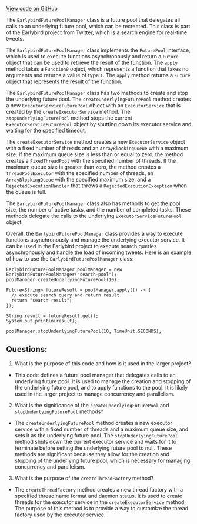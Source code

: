 [View code on GitHub](https://github.com/misbahsy/the-algorithm/src/java/com/twitter/search/earlybird/EarlybirdFuturePoolManager.java)

The `EarlybirdFuturePoolManager` class is a future pool that delegates all calls to an underlying future pool, which can be recreated. This class is part of the Earlybird project from Twitter, which is a search engine for real-time tweets. 

The `EarlybirdFuturePoolManager` class implements the `FuturePool` interface, which is used to execute functions asynchronously and return a `Future` object that can be used to retrieve the result of the function. The `apply` method takes a `Function0` object, which represents a function that takes no arguments and returns a value of type `T`. The `apply` method returns a `Future` object that represents the result of the function.

The `EarlybirdFuturePoolManager` class has two methods to create and stop the underlying future pool. The `createUnderlyingFuturePool` method creates a new `ExecutorServiceFuturePool` object with an `ExecutorService` that is created by the `createExecutorService` method. The `stopUnderlyingFuturePool` method stops the current `ExecutorServiceFuturePool` object by shutting down its executor service and waiting for the specified timeout.

The `createExecutorService` method creates a new `ExecutorService` object with a fixed number of threads and an `ArrayBlockingQueue` with a maximum size. If the maximum queue size is less than or equal to zero, the method creates a `FixedThreadPool` with the specified number of threads. If the maximum queue size is greater than zero, the method creates a `ThreadPoolExecutor` with the specified number of threads, an `ArrayBlockingQueue` with the specified maximum size, and a `RejectedExecutionHandler` that throws a `RejectedExecutionException` when the queue is full.

The `EarlybirdFuturePoolManager` class also has methods to get the pool size, the number of active tasks, and the number of completed tasks. These methods delegate the calls to the underlying `ExecutorServiceFuturePool` object.

Overall, the `EarlybirdFuturePoolManager` class provides a way to execute functions asynchronously and manage the underlying executor service. It can be used in the Earlybird project to execute search queries asynchronously and handle the load of incoming tweets. Here is an example of how to use the `EarlybirdFuturePoolManager` class:

```
EarlybirdFuturePoolManager poolManager = new EarlybirdFuturePoolManager("search-pool");
poolManager.createUnderlyingFuturePool(10);

Future<String> futureResult = poolManager.apply(() -> {
  // execute search query and return result
  return "search result";
});

String result = futureResult.get();
System.out.println(result);

poolManager.stopUnderlyingFuturePool(10, TimeUnit.SECONDS);
```
## Questions: 
 1. What is the purpose of this code and how is it used in the larger project?
- This code defines a future pool manager that delegates calls to an underlying future pool. It is used to manage the creation and stopping of the underlying future pool, and to apply functions to the pool. It is likely used in the larger project to manage concurrency and parallelism.

2. What is the significance of the `createUnderlyingFuturePool` and `stopUnderlyingFuturePool` methods?
- The `createUnderlyingFuturePool` method creates a new executor service with a fixed number of threads and a maximum queue size, and sets it as the underlying future pool. The `stopUnderlyingFuturePool` method shuts down the current executor service and waits for it to terminate before setting the underlying future pool to null. These methods are significant because they allow for the creation and stopping of the underlying future pool, which is necessary for managing concurrency and parallelism.

3. What is the purpose of the `createThreadFactory` method?
- The `createThreadFactory` method creates a new thread factory with a specified thread name format and daemon status. It is used to create threads for the executor service in the `createExecutorService` method. The purpose of this method is to provide a way to customize the thread factory used by the executor service.